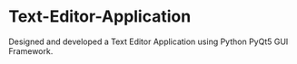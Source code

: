 # Text-Editor-Application
Designed and developed a Text Editor Application using Python PyQt5 GUI Framework.
